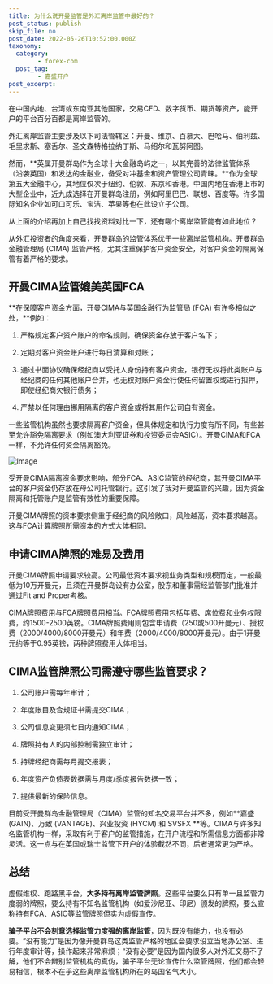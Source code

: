 ```yaml
---
title: 为什么说开曼监管是外汇离岸监管中最好的？
post_status: publish
skip_file: no
post_date: 2022-05-26T10:52:00.000Z
taxonomy:
  category:
        - forex-com
  post_tag:
        - 嘉盛开户
post_excerpt: 
---
```

在中国内地、台湾或东南亚其他国家，交易CFD、数字货币、期货等资产，能开户的平台百分百都是离岸监管的。

外汇离岸监管主要涉及以下司法管辖区：开曼、维京、百慕大、巴哈马、伯利兹、毛里求斯、塞舌尔、圣文森特格拉纳丁斯、马绍尔和瓦努阿图。

然而，**英属开曼群岛作为全球十大金融岛屿之一，以其完善的法律监管体系（沿袭英国）和发达的金融业，备受对冲基金和资产管理公司青睐。**作为全球第五大金融中心，其地位仅次于纽约、伦敦、东京和香港。中国内地在香港上市的大型企业中，近九成选择在开曼群岛注册，例如阿里巴巴、联想、百度等。许多国际知名企业如可口可乐、宝洁、苹果等也在此设立子公司。

从上面的介绍再加上自己找找资料对比一下，还有哪个离岸监管能有如此地位？

从外汇投资者的角度来看，开曼群岛的监管体系优于一些离岸监管机构。开曼群岛金融管理局 (CIMA) 监管严格，尤其注重保护客户资金安全，对客户资金的隔离保管有着严格的要求。

## 开曼CIMA监管媲美英国FCA

**在保障客户资金方面，开曼CIMA与英国金融行为监管局 (FCA) 有许多相似之处，**例如：

1. 严格规定客户资产账户的命名规则，确保资金存放于客户名下；

1. 定期对客户资金账户进行每日清算和对账；

1. 通过书面协议确保经纪商以受托人身份持有客户资金，银行无权将此类账户与经纪商的任何其他账户合并，也无权对账户资金行使任何留置权或进行扣押，即使经纪商欠银行债务；

1. 严禁以任何理由挪用隔离的客户资金或将其用作公司自有资金。

一些监管机构虽然也要求隔离客户资金，但具体规定和执行力度有所不同，有些甚至允许豁免隔离要求（例如澳大利亚证券和投资委员会ASIC）。开曼CIMA和FCA一样，不允许任何资金隔离豁免。

![Image](https://prod-files-secure.s3.us-west-2.amazonaws.com/39ed1227-6d7d-4570-be36-9ccd4a2c4241/bd849744-3fcb-4a37-8312-357962c8f065/image.png?X-Amz-Algorithm=AWS4-HMAC-SHA256&X-Amz-Content-Sha256=UNSIGNED-PAYLOAD&X-Amz-Credential=ASIAZI2LB466TWOVQ7SN%2F20250507%2Fus-west-2%2Fs3%2Faws4_request&X-Amz-Date=20250507T041350Z&X-Amz-Expires=3600&X-Amz-Security-Token=IQoJb3JpZ2luX2VjEKv%2F%2F%2F%2F%2F%2F%2F%2F%2F%2FwEaCXVzLXdlc3QtMiJHMEUCIQDIkvHCmkP%2FKP1YkceKR%2FN5Wa57Cw30qPpDTaoR7aEFRgIgIZzH82c0P8oaAkHXkF5djMoGO10wxSZf1%2BA71M3cwDEq%2FwMIVBAAGgw2Mzc0MjMxODM4MDUiDKWq%2Bs39xWaIA7eP1yrcA2RamjGqOQJF2VeXD8IZmgKikcunRIF1fIsFUzprX%2F9Nn2jSok5YZi5vAaqtL%2Fa%2B3DbMiWqfUIhtKd69kbZThZC8mrR1Rb8H3Rz7af70e9ly2dcDaJiYJ2Sh%2Fsrrneych3aXWngyDHxpatbxgNEILyt1AQfp%2B0Zly4WchkHAsP813z%2FEIe9iOt0PkPco676155LrStoIxSqi1lOOoRL%2BJzuC%2Fhite7QDbCjR2tKANYpobTETQemPZWjdbBbwzOChMUTMo94X7M43PF3kxUDx%2BVgiQFTi8Q8fVVOVXh0ra0za%2F5INTPELVE%2BSorA8mHApZyJwsemZFJaGdfqu9bOnJ9LrZyOhZQ%2BsmeC5klA92DcKI6cvxqm1qIvAAAQaTgpZso%2FxuCWVhk%2Fzr7XTZzIo6gPKXrYZB6N6ygU6NfBYTBcGJ7UpZESD47zHa5SvWGVSoGrnZ3DquSCjPQlaN7od%2FBbxHOftWf%2BhO4JuqUFennimiwru77PKHhZ5YoArSnU107vFtiw8Mlr90NUAZ5Ycs1gHG5xdVgNiZwevw%2FNLUYF1D7ssqzQsa6VjTHZDzc80oHkxSgtxs4zLCyiDfO3SxhVE8lBx1f592IQZq4CUC2hfQDCBpiP%2FVxT7%2FkUlMPmP68AGOqUBtfWuZHMxEAm9eywCRquE0MzMw9%2BCY%2BMQMV61msL%2F7ImAERlErOMCn8%2FkR1vvvvsacGBDKHe8QjnqlpLNM7ZkxbVy6eVo5wwFugQjWfvzYx1SdWnERDX6ouJ3D9ne5cJEy2nyfMON3JC4f%2BBEjrmJchDi3%2F4NfsS0gN6abi7WSq3Ei0GwAJy9k%2FnFGPDHT6fWrJQuDquBqdRChVwqMFzXM4lbLvl9&X-Amz-Signature=c1c658c49c01d890d55bb0ec58094eb047844854871d37ad9339edbf2e4effa8&X-Amz-SignedHeaders=host&x-id=GetObject)

受开曼CIMA隔离资金要求影响，部分FCA、ASIC监管的经纪商，其开曼CIMA平台的客户资金仍存放在母公司托管银行。这引发了我对开曼监管的兴趣，因为资金隔离和托管账户是监管有效性的重要保障。

开曼CIMA牌照的资本要求侧重于经纪商的风险敞口，风险越高，资本要求越高。这与FCA计算牌照所需资本的方式大体相同。

## **申请CIMA牌照的难易及费用**

开曼CIMA牌照申请要求较高。公司最低资本要求视业务类型和规模而定，一般最低为10万开曼元，且须在开曼群岛设有办公室，股东和董事需经监管部门批准并通过Fit and Proper考核。

CIMA牌照费用与FCA牌照费用相当。FCA牌照费用包括年费、席位费和业务权限费，约1500-2500英镑。CIMA牌照费用则包含申请费（250或500开曼元）、授权费（2000/4000/8000开曼元）和年费（2000/4000/8000开曼元）。由于1开曼元约等于0.95英镑，两种牌照费用大体相当。

## CIMA监管牌照公司需遵守哪些监管要求？

1. 公司账户需每年审计；

1. 年度账目及合规证书需提交CIMA；

1. 公司信息变更须七日内通知CIMA；

1. 牌照持有人的内部控制需独立审计；

1. 持牌经纪商需每月提交报表；

1. 年度资产负债表数据需与月度/季度报告数据一致；

1. 提供最新的保险信息。

目前受开曼群岛金融管理局（CIMA）监管的知名交易平台并不多，例如**嘉盛 (GAIN)、万致 (VANTAGE)、兴业投资 (HYCM) 和 SVSFX **等。CIMA与许多知名监管机构一样，采取有利于客户的监管措施，在开户流程和所需信息方面都非常灵活。这一点与在英国或瑞士监管下开户的体验截然不同，后者通常更为严格。

## 总结

虚假维权、跑路黑平台，**大多持有离岸监管牌照**。这些平台要么只有单一且监管力度弱的牌照，要么持有不知名监管机构（如爱沙尼亚、印尼）颁发的牌照，要么宣称持有FCA、ASIC等监管牌照但实为虚假宣传。

**骗子平台不会刻意选择监管力度强的离岸监管**，因为既没有能力，也没有必要。“没有能力”是因为像开曼群岛这类监管严格的地区会要求设立当地办公室、进行年度审计等，操作起来非常麻烦；“没有必要”是因为国内很多人对外汇交易不了解，他们不会辨别监管机构的真伪，骗子平台无论宣传什么监管牌照，他们都会轻易相信，根本不在乎这些离岸监管机构所在的岛国名气大小。